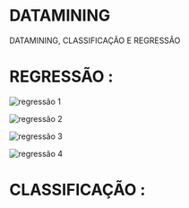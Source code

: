 # DATAMINING
DATAMINING, CLASSIFICAÇÃO E REGRESSÃO

# REGRESSÃO :

![regressão 1](https://github.com/Avoluzo/DATAMINING/assets/58647628/2186daa2-26fc-45f5-836c-facc27983337)


![regressão 2](https://github.com/Avoluzo/DATAMINING/assets/58647628/0cd06fd1-2180-4d78-a0d3-8635f5686a40)


![regressão 3](https://github.com/Avoluzo/DATAMINING/assets/58647628/6595b40e-414e-45d1-b00a-6698df004519)


![regressão 4](https://github.com/Avoluzo/DATAMINING/assets/58647628/6525f355-ec57-4f34-b4f1-9caf917f2bcf)

# CLASSIFICAÇÃO :
